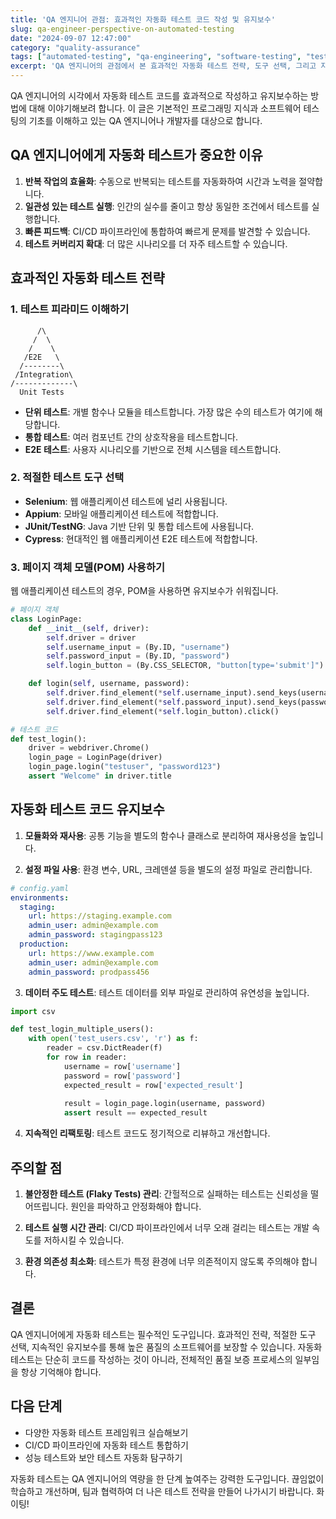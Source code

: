 ```yaml
---
title: 'QA 엔지니어 관점: 효과적인 자동화 테스트 코드 작성 및 유지보수'
slug: qa-engineer-perspective-on-automated-testing
date: "2024-09-07 12:47:00"
category: "quality-assurance"
tags: ["automated-testing", "qa-engineering", "software-testing", "test-automation", "continuous-integration"]
excerpt: 'QA 엔지니어의 관점에서 본 효과적인 자동화 테스트 전략, 도구 선택, 그리고 지속적인 테스트 코드 관리 방법을 알아봅니다.'
---
```


QA 엔지니어의 시각에서 자동화 테스트 코드를 효과적으로 작성하고 유지보수하는 방법에 대해 이야기해보려 합니다. 이 글은 기본적인 프로그래밍 지식과 소프트웨어 테스팅의 기초를 이해하고 있는 QA 엔지니어나 개발자를 대상으로 합니다.

## QA 엔지니어에게 자동화 테스트가 중요한 이유

1. **반복 작업의 효율화**: 수동으로 반복되는 테스트를 자동화하여 시간과 노력을 절약합니다.
2. **일관성 있는 테스트 실행**: 인간의 실수를 줄이고 항상 동일한 조건에서 테스트를 실행합니다.
3. **빠른 피드백**: CI/CD 파이프라인에 통합하여 빠르게 문제를 발견할 수 있습니다.
4. **테스트 커버리지 확대**: 더 많은 시나리오를 더 자주 테스트할 수 있습니다.

## 효과적인 자동화 테스트 전략

### 1. 테스트 피라미드 이해하기

```
      /\
     /  \
    /    \
   /E2E   \
  /--------\
 /Integration\
/-------------\
  Unit Tests
```

- **단위 테스트**: 개별 함수나 모듈을 테스트합니다. 가장 많은 수의 테스트가 여기에 해당합니다.
- **통합 테스트**: 여러 컴포넌트 간의 상호작용을 테스트합니다.
- **E2E 테스트**: 사용자 시나리오를 기반으로 전체 시스템을 테스트합니다.

### 2. 적절한 테스트 도구 선택

- **Selenium**: 웹 애플리케이션 테스트에 널리 사용됩니다.
- **Appium**: 모바일 애플리케이션 테스트에 적합합니다.
- **JUnit/TestNG**: Java 기반 단위 및 통합 테스트에 사용됩니다.
- **Cypress**: 현대적인 웹 애플리케이션 E2E 테스트에 적합합니다.

### 3. 페이지 객체 모델(POM) 사용하기

웹 애플리케이션 테스트의 경우, POM을 사용하면 유지보수가 쉬워집니다.

```python
# 페이지 객체
class LoginPage:
    def __init__(self, driver):
        self.driver = driver
        self.username_input = (By.ID, "username")
        self.password_input = (By.ID, "password")
        self.login_button = (By.CSS_SELECTOR, "button[type='submit']")

    def login(self, username, password):
        self.driver.find_element(*self.username_input).send_keys(username)
        self.driver.find_element(*self.password_input).send_keys(password)
        self.driver.find_element(*self.login_button).click()

# 테스트 코드
def test_login():
    driver = webdriver.Chrome()
    login_page = LoginPage(driver)
    login_page.login("testuser", "password123")
    assert "Welcome" in driver.title
```

## 자동화 테스트 코드 유지보수

1. **모듈화와 재사용**: 공통 기능을 별도의 함수나 클래스로 분리하여 재사용성을 높입니다.

2. **설정 파일 사용**: 환경 변수, URL, 크레덴셜 등을 별도의 설정 파일로 관리합니다.

```yaml
# config.yaml
environments:
  staging:
    url: https://staging.example.com
    admin_user: admin@example.com
    admin_password: stagingpass123
  production:
    url: https://www.example.com
    admin_user: admin@example.com
    admin_password: prodpass456
```

3. **데이터 주도 테스트**: 테스트 데이터를 외부 파일로 관리하여 유연성을 높입니다.

```python
import csv

def test_login_multiple_users():
    with open('test_users.csv', 'r') as f:
        reader = csv.DictReader(f)
        for row in reader:
            username = row['username']
            password = row['password']
            expected_result = row['expected_result']
            
            result = login_page.login(username, password)
            assert result == expected_result
```

4. **지속적인 리팩토링**: 테스트 코드도 정기적으로 리뷰하고 개선합니다.

## 주의할 점

1. **불안정한 테스트 (Flaky Tests) 관리**: 간헐적으로 실패하는 테스트는 신뢰성을 떨어뜨립니다. 원인을 파악하고 안정화해야 합니다.

2. **테스트 실행 시간 관리**: CI/CD 파이프라인에서 너무 오래 걸리는 테스트는 개발 속도를 저하시킬 수 있습니다.

3. **환경 의존성 최소화**: 테스트가 특정 환경에 너무 의존적이지 않도록 주의해야 합니다.

## 결론

QA 엔지니어에게 자동화 테스트는 필수적인 도구입니다. 효과적인 전략, 적절한 도구 선택, 지속적인 유지보수를 통해 높은 품질의 소프트웨어를 보장할 수 있습니다. 자동화 테스트는 단순히 코드를 작성하는 것이 아니라, 전체적인 품질 보증 프로세스의 일부임을 항상 기억해야 합니다.

## 다음 단계

- 다양한 자동화 테스트 프레임워크 실습해보기
- CI/CD 파이프라인에 자동화 테스트 통합하기
- 성능 테스트와 보안 테스트 자동화 탐구하기

자동화 테스트는 QA 엔지니어의 역량을 한 단계 높여주는 강력한 도구입니다. 끊임없이 학습하고 개선하며, 팀과 협력하여 더 나은 테스트 전략을 만들어 나가시기 바랍니다. 화이팅!

